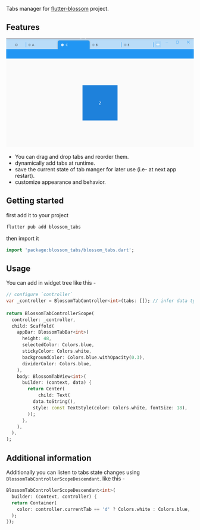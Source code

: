 Tabs manager for [flutter-blossom](https://github.com/flutter-blossom/) project.

## Features

![](https://github.com/flutter-blossom/blossom_tabs/blob/master/assets/example.png)

 - You can drag and drop tabs and reorder them.
 - dynamically add tabs at runtime.
 - save the current state of tab manger for later use (i.e- at next app restart).
 - customize appearance and behavior.

## Getting started

first add it to your project

```bash
flutter pub add blossom_tabs

```
then import it

```dart
import 'package:blossom_tabs/blossom_tabs.dart';
```

## Usage

You can add in widget tree like this - 

```dart
// configure `controller`
var _controller = BlossomTabController<int>(tabs: []); // infer data type for easy access

return BlossomTabControllerScope(
  controller: _controller,
  child: Scaffold(
    appBar: BlossomTabBar<int>(
      height: 48,
      selectedColor: Colors.blue,
      stickyColor: Colors.white,
      backgroundColor: Colors.blue.withOpacity(0.3),
      dividerColor: Colors.blue,
    ),
    body: BlossomTabView<int>(
      builder: (context, data) {
        return Center(
            child: Text(
          data.toString(),
          style: const TextStyle(color: Colors.white, fontSize: 18),
        ));
      },
    ),
  ),
);
```

## Additional information

Additionally you can listen to tabs state changes using `BlossomTabControllerScopeDescendant`. like this -

```dart
BlossomTabControllerScopeDescendant<int>(
  builder: (context, controller) {
  return Container(
    color: controller.currentTab == 'd' ? Colors.white : Colors.blue,
  );
});
```
